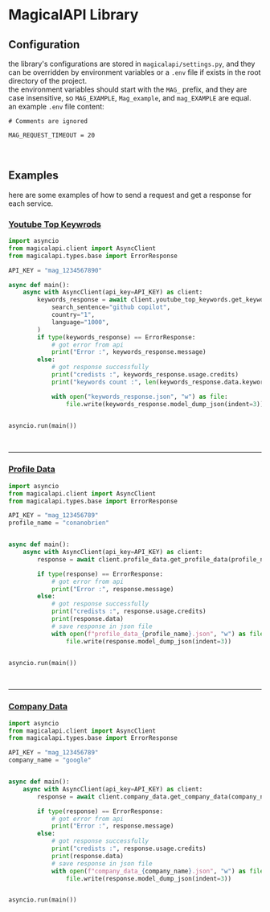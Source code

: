 # MagicalAPI Library

## Configuration
the library's configurations are stored in `magicalapi/settings.py`, and they can be overridden by environment variables or a `.env` file if exists in the root directory of the project.  
the environment variables should start with the `MAG_` prefix, and they are case insensitive, so `MAG_EXAMPLE`, `Mag_example`, and `mag_EXAMPLE` are equal.  
an example `.env` file content:
```env
# Comments are ignored

MAG_REQUEST_TIMEOUT = 20
```  

<br>

## Examples

here are some examples of how to send a request and get a response for each service.

<h3>
<a href='https://magicalapi.com/services/youtube-keywords' target="_blank">Youtube Top Keywrods<a>
</h3>

```python
import asyncio
from magicalapi.client import AsyncClient
from magicalapi.types.base import ErrorResponse

API_KEY = "mag_1234567890"

async def main():
    async with AsyncClient(api_key=API_KEY) as client:
        keywords_response = await client.youtube_top_keywords.get_keywords(
            search_sentence="github copilot",
            country="1",
            language="1000",
        )
        if type(keywords_response) == ErrorResponse:
            # got error from api
            print("Error :", keywords_response.message)
        else:
            # got response successfully
            print("credists :", keywords_response.usage.credits)
            print("keywords count :", len(keywords_response.data.keywords))

            with open("keywords_response.json", "w") as file:
                file.write(keywords_response.model_dump_json(indent=3))


asyncio.run(main())
```

<br><hr>

<h3>
<a href='https://magicalapi.com/services/profile-data' target="_blank">
Profile Data
<a>
</h3>

```python
import asyncio
from magicalapi.client import AsyncClient
from magicalapi.types.base import ErrorResponse

API_KEY = "mag_123456789"
profile_name = "conanobrien"


async def main():
    async with AsyncClient(api_key=API_KEY) as client:
        response = await client.profile_data.get_profile_data(profile_name=profile_name)

        if type(response) == ErrorResponse:
            # got error from api
            print("Error :", response.message)
        else:
            # got response successfully
            print("credists :", response.usage.credits)
            print(response.data)
            # save response in json file
            with open(f"profile_data_{profile_name}.json", "w") as file:
                file.write(response.model_dump_json(indent=3))


asyncio.run(main())

```

<br><hr>

<h3>
<a href='https://magicalapi.com/services/company-data' target="_blank">
Company Data
<a>
</h3>


```python
import asyncio
from magicalapi.client import AsyncClient
from magicalapi.types.base import ErrorResponse

API_KEY = "mag_123456789"
company_name = "google"


async def main():
    async with AsyncClient(api_key=API_KEY) as client:
        response = await client.company_data.get_company_data(company_name=company_name)

        if type(response) == ErrorResponse:
            # got error from api
            print("Error :", response.message)
        else:
            # got response successfully
            print("credists :", response.usage.credits)
            print(response.data)
            # save response in json file
            with open(f"company_data_{company_name}.json", "w") as file:
                file.write(response.model_dump_json(indent=3))


asyncio.run(main())

```
